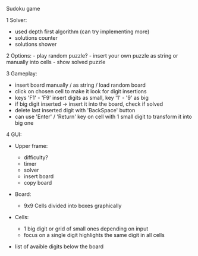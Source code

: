 Sudoku game

1 Solver:
 - used depth first algorithm (can try implementing more)
 - solutions counter
 - solutions shower


2 Options:
    - play random puzzle?
    - insert your own puzzle as string or manually into cells
    - show solved puzzle


3 Gameplay:
- insert board manually / as string / load random board
- click on chosen cell to make it look for digit insertions
- keys 'F1' - 'F9' insert digits as small, key '1' - '9' as big
- if big digit inserted -> insert it into the board, check if solved
- delete last inserted digit with 'BackSpace' button
- can use 'Enter' / 'Return' key on cell with 1 small digit to transform it into big one


4 GUI:
- Upper frame:
    - difficulty?
    - timer
    - solver
    - insert board
    - copy board

- Board:
    - 9x9 Cells divided into boxes graphically

- Cells:
    - 1 big digit or grid of small ones depending on input
    - focus on a single digit highlights the same digit in all cells

- list of avaible digits below the board